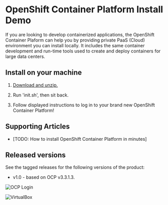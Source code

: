 OpenShift Container Platform Install Demo
=========================================
If you are looking to develop containerized applications, the OpenShift Container Plaform can help you by providing 
private PaaS (Cloud) environment you can install locally. It includes the same container development and run-time 
tools used to create and deploy containers for large data centers. 


Install on your machine
-----------------------
1. [Download and unzip.](https://github.com/redhatdemocentral/ocp-install-demo/archive/master.zip)

2. Run 'init.sh', then sit back.

3. Follow displayed instructions to log in to your brand new OpenShift Container Platform!


Supporting Articles
-------------------
- [TODO: How to install OpenShift Container Platform in minutes]


Released versions
-----------------
See the tagged releases for the following versions of the product:

- v1.0 - based on OCP v3.3.1.3.

![OCP Login](https://github.com/redhatdemocentral/ocp-install-demo/blob/master/docs/demo-images/ocp-login.png?raw=true)

![VirtualBox](https://github.com/redhatdemocentral/ocp-install-demo/blob/master/docs/demo-images/ocp-virtualbox.png?raw=true)

